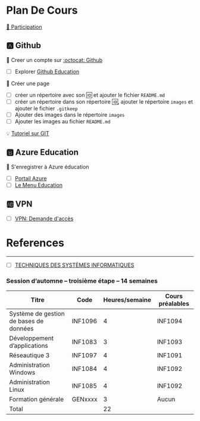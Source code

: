 # Plan De Cours

[:tada: Participation](.scripts/Participation.md)

## :a: Github

:round_pushpin: Creer un compte sur [:octocat: Github](https://github.com)

- [ ] Explorer [Github Education](https://education.github.com)

:round_pushpin: Créer une page 

- [ ] créer un répertoire avec son :id: et ajouter le fichier `README.md`
- [ ] créer un répertoire dans son répertoire :id:, ajouter le répertoire `images` et ajouter le fichier `.gitkeep`
- [ ] Ajouter des images dans le répertoire `images`
- [ ] Ajouter les images au fichier `README.md`

:bulb: [Tutoriel sur GIT](https://github.com/CollegeBoreal/Tutoriels/tree/main/0.GIT)

## :b: Azure Education

:round_pushpin: S'enregistrer à Azure éducation 

- [ ] [Portail Azure](https://portal.azure.com) 
- [ ] [Le Menu Education](https://portal.azure.com/#view/Microsoft_Azure_Education/EducationMenuBlade)

## :ab: VPN

- [ ] [VPN: Demande d'accès ](https://services.collegeboreal.ca)


# References

---

- [ ] [TECHNIQUES DES SYSTÈMES INFORMATIQUES](https://collegeboreal.ca/wp-content/uploads/2023/04/tsiq_2301.pdf)

### Session d’automne – troisième étape – 14 semaines

| Titre | Code | Heures/semaine | Cours préalables |
|-|-|-|-|
| Système de gestion de bases de données | INF1096 | 4 | INF1094 |
| Développement d’applications | INF1083 | 3 | INF1093 |
| Réseautique 3 | INF1097 | 4 | INF1091 |
| Administration Windows | INF1084 | 4 | INF1092 |
| Administration Linux | INF1085 | 4 | INF1092 |
| Formation générale | GENxxxx | 3 | Aucun |
| Total | | 22 |
